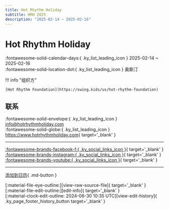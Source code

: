 ```yaml
---
title: Hot Rhythm Holiday
subtitle: HRH 2025
description: "2025-02-14 ~ 2025-02-16"
---
```


# Hot Rhythm Holiday 

:fontawesome-solid-calendar-days:{ .ky_list_leading_icon } 2025-02-14 ~ 2025-02-16  
:fontawesome-solid-location-dot:{ .ky_list_leading_icon } 奥斯汀  

!!! info "组织方"

    [Hot Rhythm Foundation](https://swing.kids/us/hot-rhythm-foundation)  

## 联系

:fontawesome-solid-envelope:{ .ky_list_leading_icon } <info@hotrhythmholiday.com>  
:fontawesome-solid-globe:{ .ky_list_leading_icon } <https://www.hotrhythmholiday.com>{ target='_blank' }  

---

 [:fontawesome-brands-facebook-f:{ .ky_social_links_icon }](https://www.facebook.com/hotrhythmholiday){ target='_blank' } [:fontawesome-brands-instagram:{ .ky_social_links_icon }](https://instagram.com/hotrhythmholiday){ target='_blank' } [:fontawesome-brands-youtube:{ .ky_social_links_icon }](https://youtube.com/HotRhythmFoundation){ target='_blank' }

---

[添加到日历](https://swing.news/ics/zh-Hans/2025/us/hot-rhythm-holiday-2025.ics){ .md-button }

<div class="ky_page_footer" markdown>
<div class="ky_page_footer_trailing" markdown="span">
[:material-file-eye-outline:][view-raw-source-file]{ target='_blank' }
[:material-file-edit-outline:][edit-info]{ target='_blank' }
</div>
<div class="ky_page_footer_leading" markdown="span">
[:material-clock-edit-outline: 2024-06-30 10:35 UTC][view-edit-history]{ .ky_page_footer_history_button target='_blank' }
</div>
</div>

[view-raw-source-file]: https://github.com/swingdance/events/blob/main/2025/us/hot-rhythm-holiday-2025.json "查看原始源文件"
[edit-info]: https://github.com/swingdance/events/issues/new?assignees=&labels=update+event&projects=&template=03-update_entity.yml&title=%5B2025%2Fus%5D%20Hot%20Rhythm%20Holiday&region=us&year=2025&id=hot-rhythm-holiday-2025&name=Hot%20Rhythm%20Holiday&org_id=hot-rhythm-foundation "编辑信息"

[view-edit-history]: https://github.com/swingdance/events/commits/main/2025/us/hot-rhythm-holiday-2025.json "查看编辑历史"
